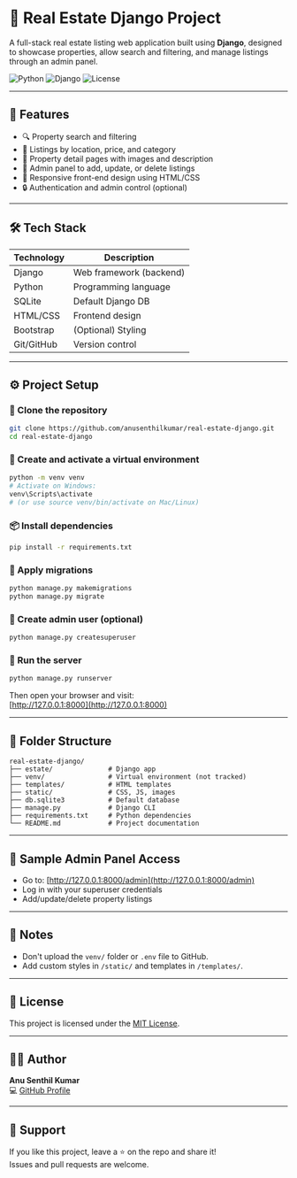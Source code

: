 # 🏡 Real Estate Django Project

A full-stack real estate listing web application built using **Django**, designed to showcase properties, allow search and filtering, and manage listings through an admin panel.

![Python](https://img.shields.io/badge/python-3.10+-blue)
![Django](https://img.shields.io/badge/Django-4.x-green)
![License](https://img.shields.io/badge/license-MIT-lightgrey)

---

## 🚀 Features

- 🔍 Property search and filtering
- 🏢 Listings by location, price, and category
- 📸 Property detail pages with images and description
- 👤 Admin panel to add, update, or delete listings
- 🎨 Responsive front-end design using HTML/CSS
- 🔒 Authentication and admin control (optional)

---

## 🛠️ Tech Stack

| Technology | Description               |
|------------|---------------------------|
| Django     | Web framework (backend)   |
| Python     | Programming language      |
| SQLite     | Default Django DB         |
| HTML/CSS   | Frontend design           |
| Bootstrap  | (Optional) Styling        |
| Git/GitHub | Version control           |

---

## ⚙️ Project Setup

### 📁 Clone the repository

```bash
git clone https://github.com/anusenthilkumar/real-estate-django.git
cd real-estate-django
```

### 🐍 Create and activate a virtual environment

```bash
python -m venv venv
# Activate on Windows:
venv\Scripts\activate
# (or use source venv/bin/activate on Mac/Linux)
```

### 📦 Install dependencies

```bash
pip install -r requirements.txt
```

### 🔧 Apply migrations

```bash
python manage.py makemigrations
python manage.py migrate
```

### 🔐 Create admin user (optional)

```bash
python manage.py createsuperuser
```

### 🚀 Run the server

```bash
python manage.py runserver
```

Then open your browser and visit:  
[http://127.0.0.1:8000](http://127.0.0.1:8000)

---

## 📁 Folder Structure

```
real-estate-django/
├── estate/              # Django app
├── venv/                # Virtual environment (not tracked)
├── templates/           # HTML templates
├── static/              # CSS, JS, images
├── db.sqlite3           # Default database
├── manage.py            # Django CLI
├── requirements.txt     # Python dependencies
└── README.md            # Project documentation
```

---

## 🧪 Sample Admin Panel Access

- Go to: [http://127.0.0.1:8000/admin](http://127.0.0.1:8000/admin)
- Log in with your superuser credentials
- Add/update/delete property listings

---

## 📌 Notes

- Don't upload the `venv/` folder or `.env` file to GitHub.
- Add custom styles in `/static/` and templates in `/templates/`.

---

## 📝 License

This project is licensed under the [MIT License](LICENSE).

---

## 🙋‍♀️ Author

**Anu Senthil Kumar**  
💻 [GitHub Profile](https://github.com/anusenthilkumar)

---

## 🌟 Support

If you like this project, leave a ⭐️ on the repo and share it!  
Issues and pull requests are welcome.
